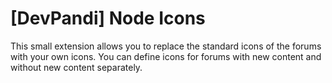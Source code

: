 # [DevPandi] Node Icons
This small extension allows you to replace the standard icons of the forums with your own icons. You can define icons for forums with new content and without new content separately.
